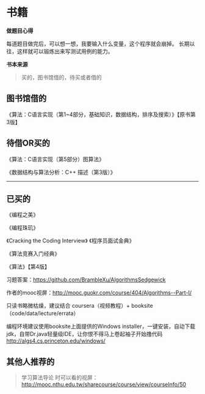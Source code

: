 # 书籍

**做题目心得**

每道题目做完后，可以想一想，我要输入什么变量，这个程序就会崩掉。
长期以往，这样就可以锻炼出来写测试用例的能力。

**书本来源**
> 买的，图书馆借的，待买或者借的

## 图书馆借的
《算法：C语言实现（第1~4部分，基础知识，数据结构，排序及搜索）》【原书第3版】

## 待借OR买的
《算法：C语言实现（第5部分）图算法》

《数据结构与算法分析：C++ 描述（第3版）》

***

## 已买的

《编程之美》

《编程珠玑》

《Cracking the Coding Interview》 《程序员面试金典》

《算法竞赛入门经典》

《算法》【第4版】
> 
习题答案：https://github.com/BrambleXu/AlgorithmsSedgewick
>
作者的mooc视屏：http://mooc.guokr.com/course/404/Algorithms--Part-I/
>
只读书略微枯燥，建议结合 coursera（视频教程）+ booksite（code/data/lecture/errata）
>
编程环境建议使用booksite上面提供的Windows installer，一键安装，自动下载jdk，自带Dr.java轻量级IDE，让你恨不得马上卷起袖子开始撸代码 
http://algs4.cs.princeton.edu/windows/
>


## 其他人推荐的



> 学习算法导论 时可以看的视屏：
http://mooc.nthu.edu.tw/sharecourse/course/view/courseInfo/50


